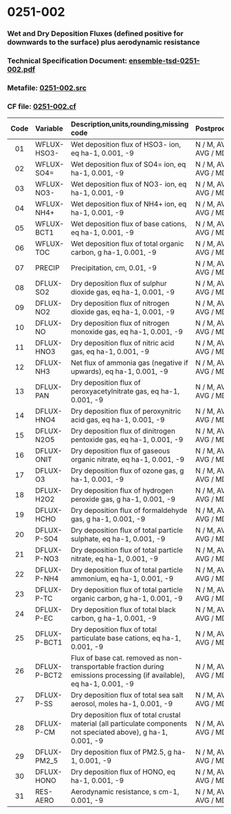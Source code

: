 # 0251-002
### Wet and Dry Deposition Fluxes (defined positive for downwards to the surface) plus aerodynamic resistance
### Technical Specification Document: [ensemble-tsd-0251-002.pdf](../tsd/ensemble-tsd-0251-002.pdf)
### Metafile: [0251-002.src](../src/0251-002.src)
### CF file: [0251-002.cf](../cf/0251-002.cf)
|Code|Variable|Description,units,rounding,missing code|Postprocessing|
|:-:|:-|:-|:-|
|01|WFLUX-HSO3-|Wet deposition flux of HSO3- ion, eq ha-1, 0.001, -9|N / M, AVG / P, AVG / MD|
|02|WFLUX-SO4=|Wet deposition flux of SO4= ion, eq ha-1, 0.001, -9|N / M, AVG / P, AVG / MD|
|03|WFLUX-NO3-|Wet deposition flux of NO3- ion, eq ha-1, 0.001, -9|N / M, AVG / P, AVG / MD|
|04|WFLUX-NH4+|Wet deposition flux of NH4+ ion, eq ha-1, 0.001, -9|N / M, AVG / P, AVG / MD|
|05|WFLUX-BCT1|Wet deposition flux of base cations, eq ha-1, 0.001, -9|N / M, AVG / P, AVG / MD|
|06|WFLUX-TOC|Wet deposition flux of total organic carbon, g ha-1, 0.001, -9|N / M, AVG / P, AVG / MD|
|07|PRECIP|Precipitation, cm, 0.01, -9|N / M, AVG / P, AVG / MD|
|08|DFLUX-SO2|Dry deposition flux of sulphur dioxide gas, eq ha-1, 0.001, -9|N / M, AVG / P, AVG / MD|
|09|DFLUX-NO2|Dry deposition flux of nitrogen dioxide gas, eq ha-1, 0.001, -9|N / M, AVG / P, AVG / MD|
|10|DFLUX-NO|Dry deposition flux of nitrogen monoxide gas, eq ha-1, 0.001, -9|N / M, AVG / P, AVG / MD|
|11|DFLUX-HNO3|Dry deposition flux of nitric acid gas, eq ha-1, 0.001, -9|N / M, AVG / P, AVG / MD|
|12|DFLUX-NH3|Net flux of ammonia gas (negative if upwards), eq ha-1, 0.001, -9|N / M, AVG / P, AVG / MD|
|13|DFLUX-PAN|Dry deposition flux of peroxyacetylnitrate gas, eq ha-1, 0.001, -9|N / M, AVG / P, AVG / MD|
|14|DFLUX-HNO4|Dry deposition flux of peroxynitric acid gas, eq ha-1, 0.001, -9|N / M, AVG / P, AVG / MD|
|15|DFLUX-N2O5|Dry deposition flux of dinitrogen pentoxide gas, eq ha-1, 0.001, -9|N / M, AVG / P, AVG / MD|
|16|DFLUX-ONIT|Dry deposition flux of gaseous organic nitrate, eq ha-1, 0.001, -9|N / M, AVG / P, AVG / MD|
|17|DFLUX-O3|Dry deposition flux of ozone gas, g ha-1, 0.001, -9|N / M, AVG / P, AVG / MD|
|18|DFLUX-H2O2|Dry deposition flux of hydrogen peroxide gas, g ha-1, 0.001, -9|N / M, AVG / P, AVG / MD|
|19|DFLUX-HCHO|Dry deposition flux of formaldehyde gas, g ha-1, 0.001, -9|N / M, AVG / P, AVG / MD|
|20|DFLUX-P-SO4|Dry deposition flux of total particle sulphate, eq ha-1, 0.001, -9|N / M, AVG / P, AVG / MD|
|21|DFLUX-P-NO3|Dry deposition flux of total particle nitrate, eq ha-1, 0.001, -9|N / M, AVG / P, AVG / MD|
|22|DFLUX-P-NH4|Dry deposition flux of total particle ammonium, eq ha-1, 0.001, -9|N / M, AVG / P, AVG / MD|
|23|DFLUX-P-TC|Dry deposition flux of total particle organic carbon, g ha-1, 0.001, -9|N / M, AVG / P, AVG / MD|
|24|DFLUX-P-EC|Dry deposition flux of total black carbon, g ha-1, 0.001, -9|N / M, AVG / P, AVG / MD|
|25|DFLUX-P-BCT1|Dry deposition flux of total particulate base cations, eq ha-1, 0.001, -9|N / M, AVG / P, AVG / MD|
|26|DFLUX-P-BCT2|Flux of base cat. removed as non-transportable fraction during emissions processing (if available), eq ha-1, 0.001, -9|N / M, AVG / P, AVG / MD|
|27|DFLUX-P-SS|Dry deposition flux of total sea salt aerosol, moles ha-1, 0.001, -9|N / M, AVG / P, AVG / MD|
|28|DFLUX-P-CM|Dry deposition flux of total crustal material (all particulate components not speciated above), g ha-1, 0.001, -9|N / M, AVG / P, AVG / MD|
|29|DFLUX-PM2_5|Dry deposition flux of PM2.5, g ha-1, 0.001, -9|N / M, AVG / P, AVG / MD|
|30|DFLUX-HONO|Dry deposition flux of HONO, eq ha-1, 0.001, -9|N / M, AVG / P, AVG / MD|
|31|RES-AERO|Aerodynamic resistance, s cm-1, 0.001, -9|N / M, AVG / P, AVG / MD|
